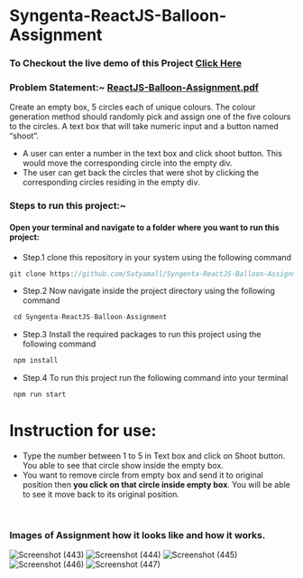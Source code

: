 # Syngenta-ReactJS-Balloon-Assignment

### To Checkout the live demo of this Project <a href="https://syngenta-reactjs-balloon-assignment.netlify.app/">Click Here</a>

### Problem Statement:~ [ReactJS-Balloon-Assignment.pdf](https://github.com/Satyamall/Syngenta-ReactJS-Balloon-Assignment/files/8792893/ReactJS-Balloon-Assignment.pdf)
Create an empty box, 5 circles each of unique colours. The colour generation method should randomly pick and assign one of the five colours to the circles. A text box that will take numeric input and a button named “shoot”.
 
  - A user can enter a number in the text box and click shoot button. This would move the corresponding circle into the empty div.
  - The user can get back the circles that were shot by clicking the corresponding circles residing in the empty div.
  

### Steps to run this project:~
#### Open your terminal and navigate to a folder where you want to run this project:
 - Step.1 clone this repository in your system using the following command
 ```js
 git clone https://github.com/Satyamall/Syngenta-ReactJS-Balloon-Assignment.git
 ```
- Step.2 Now navigate inside the project directory using the following command 
```js
 cd Syngenta-ReactJS-Balloon-Assignment
```
- Step.3 Install the required packages to run this project using the following command 
```js
 npm install
```
- Step.4 To run this project run the following command into your terminal 
```js
 npm run start
```

 # Instruction for use: 
  - Type the number between 1 to 5 in Text box and click on Shoot button. You able to see that circle show inside the empty box.
  - You want to remove circle from empty box and send it to original position then **you click on that circle inside empty box**. You will be able to see it move back to its original position.

<br/>

### Images of Assignment how it looks like and how it works.

![Screenshot (443)](https://user-images.githubusercontent.com/80479635/170857445-f6cf3277-e020-410d-996c-4dc65ca3ac32.png)
![Screenshot (444)](https://user-images.githubusercontent.com/80479635/170857449-03491de2-c706-46ea-a00a-4e699b00e331.png)
![Screenshot (445)](https://user-images.githubusercontent.com/80479635/170857453-c145f3fe-3f35-4f94-a3b7-b544c451d653.png)
![Screenshot (446)](https://user-images.githubusercontent.com/80479635/170857450-863afd9b-068e-4ef1-8894-2123945dbec3.png)
![Screenshot (447)](https://user-images.githubusercontent.com/80479635/170857454-12052f42-f6db-4d1e-9329-0622f822797d.png)


